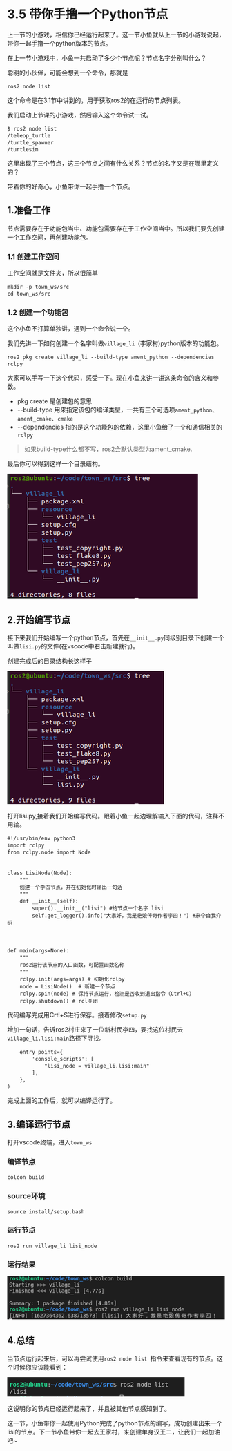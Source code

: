 # 3.5 带你手撸一个Python节点

上一节的小游戏，相信你已经运行起来了。这一节小鱼就从上一节的小游戏说起，带你一起手撸一个python版本的节点。



在上一节小游戏中，小鱼一共启动了多少个节点呢？节点名字分别叫什么？

聪明的小伙伴，可能会想到一个命令，那就是

```
ros2 node list
```

这个命令是在3.1节中讲到的，用于获取ros2的在运行的节点列表。

我们启动上节课的小游戏，然后输入这个命令试一试。

```
$ ros2 node list
/teleop_turtle
/turtle_spawner
/turtlesim
```

这里出现了三个节点，这三个节点之间有什么关系？节点的名字又是在哪里定义的？

带着你的好奇心，小鱼带你一起手撸一个节点。



## 1.准备工作

节点需要存在于功能包当中、功能包需要存在于工作空间当中。所以我们要先创建一个工作空间，再创建功能包。

### 1.1 创建工作空间

工作空间就是文件夹，所以很简单

```
mkdir -p town_ws/src
cd town_ws/src
```

### 1.2 创建一个功能包

这个小鱼不打算单独讲，遇到一个命令说一个。

我们先讲一下如何创建一个名字叫做`village_li `(李家村)python版本的功能包。

```
ros2 pkg create village_li --build-type ament_python --dependencies rclpy
```

大家可以手写一下这个代码，感受一下。现在小鱼来讲一讲这条命令的含义和参数。

- pkg create 是创建包的意思
- --build-type 用来指定该包的编译类型，一共有三个可选项`ament_python`、`ament_cmake`、`cmake`
- --dependencies 指的是这个功能包的依赖，这里小鱼给了一个和通信相关的`rclpy`



> 如果build-type什么都不写，ros2会默认类型为ament_cmake.



最后你可以得到这样一个目录结构。

![image-20210727125747458](3.5手撸一个节点Python版本/imgs/image-20210727125747458.png)

## 2.开始编写节点

接下来我们开始编写一个python节点，首先在`__init__.py`同级别目录下创建一个叫做`lisi.py`的文件(在vscode中右击新建就行)。

创建完成后的目录结构长这样子

![image-20210727125908746](3.5手撸一个节点Python版本/imgs/image-20210727125908746.png)

打开lisi.py,接着我们开始编写代码。跟着小鱼一起边理解输入下面的代码，注释不用输。

```
#!/usr/bin/env python3
import rclpy
from rclpy.node import Node


class LisiNode(Node):
    """
    创建一个李四节点，并在初始化时输出一句话
    """
    def __init__(self):
        super().__init__("lisi") #给节点一个名字 lisi
        self.get_logger().info("大家好，我是艳娘传奇作者李四！") #来个自我介绍



def main(args=None):
    """
    ros2运行该节点的入口函数，可配置函数名称
    """
    rclpy.init(args=args) # 初始化rclpy
    node = LisiNode()  # 新建一个节点
    rclpy.spin(node) # 保持节点运行，检测是否收到退出指令（Ctrl+C）
    rclpy.shutdown() # rcl关闭
```



代码编写完成用Crtl+S进行保存。接着修改`setup.py`

增加一句话，告诉ros2村庄来了一位新村民李四，要找这位村民去`village_li.lisi:main`路径下寻找。

```
    entry_points={
        'console_scripts': [
            "lisi_node = village_li.lisi:main"
        ],
    },
)
```



完成上面的工作后，就可以编译运行了。



## 3.编译运行节点

打开vscode终端，进入`town_ws`

### 编译节点

```
colcon build
```

### source环境

```
source install/setup.bash
```

### 运行节点

```
ros2 run village_li lisi_node
```

### 运行结果

![image-20210727134002735](3.5手撸一个节点Python版本/imgs/image-20210727134002735.png)

## 4.总结

当节点运行起来后，可以再尝试使用`ros2 node list `指令来查看现有的节点。这个时候你应该能看到：

![image-20210727135236470](3.5手撸一个节点Python版本/imgs/image-20210727135236470.png)

这说明你的节点已经运行起来了，并且被其他节点感知到了。



这一节，小鱼带你一起使用Python完成了python节点的编写，成功创建出来一个lisi的节点。下一节小鱼带你一起去王家村，来创建单身汉王二，让我们一起加油吧~
